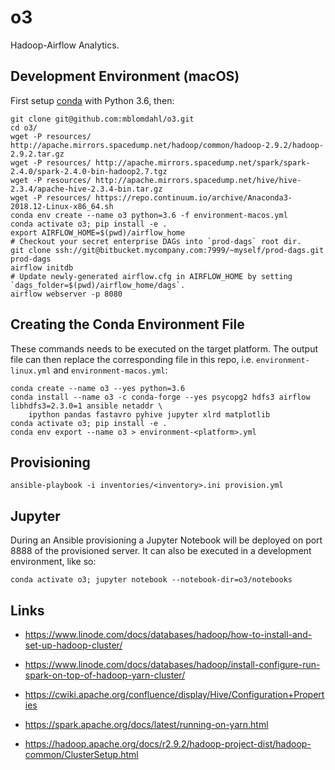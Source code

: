
o3
==

Hadoop-Airflow Analytics.


Development Environment (macOS)
-------------------------------

First setup [conda](https://conda.io/projects/conda/en/latest/) with Python 3.6, then:

    git clone git@github.com:mblomdahl/o3.git
    cd o3/
    wget -P resources/ http://apache.mirrors.spacedump.net/hadoop/common/hadoop-2.9.2/hadoop-2.9.2.tar.gz
    wget -P resources/ http://apache.mirrors.spacedump.net/spark/spark-2.4.0/spark-2.4.0-bin-hadoop2.7.tgz
    wget -P resources/ http://apache.mirrors.spacedump.net/hive/hive-2.3.4/apache-hive-2.3.4-bin.tar.gz
    wget -P resources/ https://repo.continuum.io/archive/Anaconda3-2018.12-Linux-x86_64.sh
    conda env create --name o3 python=3.6 -f environment-macos.yml
    conda activate o3; pip install -e .
    export AIRFLOW_HOME=$(pwd)/airflow_home
    # Checkout your secret enterprise DAGs into `prod-dags` root dir.
    git clone ssh://git@bitbucket.mycompany.com:7999/~myself/prod-dags.git prod-dags
    airflow initdb
    # Update newly-generated airflow.cfg in AIRFLOW_HOME by setting `dags_folder=$(pwd)/airflow_home/dags`.
    airflow webserver -p 8080


Creating the Conda Environment File
-----------------------------------

These commands needs to be executed on the target platform. The output file can then replace the
corresponding file in this repo, i.e. `environment-linux.yml` and `environment-macos.yml`:

    conda create --name o3 --yes python=3.6
    conda install --name o3 -c conda-forge --yes psycopg2 hdfs3 airflow libhdfs3=2.3.0=1 ansible netaddr \
        ipython pandas fastavro pyhive jupyter xlrd matplotlib
    conda activate o3; pip install -e .
    conda env export --name o3 > environment-<platform>.yml


Provisioning
------------

    ansible-playbook -i inventories/<inventory>.ini provision.yml
    
    
Jupyter
-------

During an Ansible provisioning a Jupyter Notebook will be deployed on port 8888 of the provisioned 
server. It can also be executed in a development environment, like so:

    conda activate o3; jupyter notebook --notebook-dir=o3/notebooks   


Links
-----

* https://www.linode.com/docs/databases/hadoop/how-to-install-and-set-up-hadoop-cluster/

* https://www.linode.com/docs/databases/hadoop/install-configure-run-spark-on-top-of-hadoop-yarn-cluster/

* https://cwiki.apache.org/confluence/display/Hive/Configuration+Properties

* https://spark.apache.org/docs/latest/running-on-yarn.html

* https://hadoop.apache.org/docs/r2.9.2/hadoop-project-dist/hadoop-common/ClusterSetup.html
